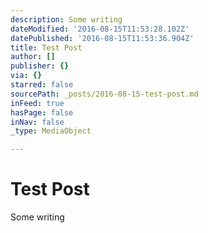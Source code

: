 ```yaml
---
description: Some writing
dateModified: '2016-08-15T11:53:28.102Z'
datePublished: '2016-08-15T11:53:36.904Z'
title: Test Post
author: []
publisher: {}
via: {}
starred: false
sourcePath: _posts/2016-08-15-test-post.md
inFeed: true
hasPage: false
inNav: false
_type: MediaObject

---
```

# Test Post

Some writing